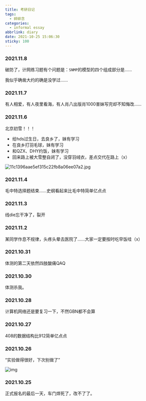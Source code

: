 ```yaml
---
title: 考研日记
tags:
  - 碎碎念
categories:
  - informal essay
abbrlink: diary
date: 2021-10-25 15:06:30
sticky: 100
---
```




### 2021.11.8

破防了，计网练习题有个问题是：`SNMP`的模型的四个组成部分是......

我似乎确凿大约的确是没学过......



### 2021.11.7

有人相爱，有人夜里看海，有人肖八出版肖1000害妹写完却不知悔改......



### 2021.11.6

北京初雪！！！

* 给hds过生日，去良乡了，妹有学习
* 在良乡打羽毛球，妹有学习
* 和QZX、DHY约饭，妹有学习
* 回来路上被大雪整自闭了，没穿羽绒衣，差点交代在路上（x）

![11c1396aae5ef315c22fb8a06ee07a2.jpg](https://tva1.sinaimg.cn/large/0084b03xly1gw71mw6fr5j30u00fygql.jpg)





### 2021.11.4

毛中特选择题结束......史纲看起来比毛中特简单亿点点



### 2021.11.3

线die忘干净了，裂开



### 2021.11.2

某同学作息不规律，头疼头晕去医院了......大家一定要按时吃早饭哇（x）



### 2021.10.31

体测的第二天依然四肢酸痛QAQ



### 2021.10.30

体测杀我。



### 2021.10.28

计算机网络还是要复习一下，不然GBN都不会算



### 2021.10.27

408的数据结构比912简单亿点点



### 2021.10.26

“实验做得很好，下次别做了”

![img](https://tva1.sinaimg.cn/large/0084b03xly1gvuyil4suhj30ka0grgnq.jpg)



### 2021.10.25

正式报名的最后一天，车门焊死了，改不了了。




